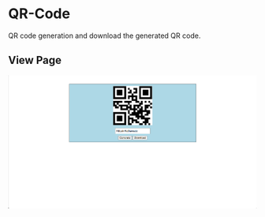 # QR-Code
QR code generation and download the generated QR code.

## View Page
![Screenshot (872)](https://github.com/Ritesh20101998/QR-Code/blob/main/Screenshot%20(909).png)
